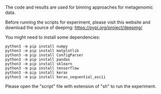 The code and results are used for binning approaches for metagenomic data.

Before running the scripts for experiment, please visit this website and download the source of deepmg: https://pypi.org/project/deepmg/

You might need to install some dependencies:
```
python3 -m pip install numpy
python3 -m pip install matplotlib
python3 -m pip install ConfigParser
python3 -m pip install pandas
python3 -m pip install sklearn
python3 -m pip install tensorflow
python3 -m pip install keras
python3 -m pip install keras_sequential_ascii
```

Please open the "script" file with extension of "sh" to run the experiment.
